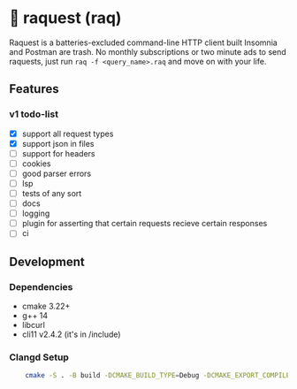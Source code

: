 # 🏓 raquest (raq)

Raquest is a batteries-excluded command-line HTTP client built Insomnia and Postman are trash. No monthly subscriptions or two minute ads to send raquests, just run `raq -f <query_name>.raq` and move on with your life.

## Features

### v1 todo-list
- [x] support all request types
- [x] support json in files
- [ ] support for headers
- [ ] cookies
- [ ] good parser errors
- [ ] lsp
- [ ] tests of any sort
- [ ] docs
- [ ] logging
- [ ] plugin for asserting that certain requests recieve certain responses
- [ ] ci

## Development

### Dependencies
- cmake 3.22+
- g++ 14
- libcurl
- cli11 v2.4.2 (it's in /include)

### Clangd Setup
```bash
    cmake -S . -B build -DCMAKE_BUILD_TYPE=Debug -DCMAKE_EXPORT_COMPILE_COMMANDS=1
```
